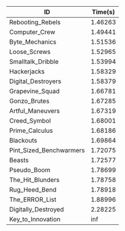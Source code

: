 |ID|Time(s)|
|-|-|
|Rebooting_Rebels|1.46263|
|Computer_Crew|1.49441|
|Byte_Mechanics|1.51536|
|Loose_Screws|1.52965|
|Smalltalk_Dribble|1.53994|
|Hackerjacks|1.58329|
|Digital_Destroyers|1.58379|
|Grapevine_Squad|1.66781|
|Gonzo_Brutes|1.67285|
|Artful_Maneuvers|1.67319|
|Creed_Symbol|1.68001|
|Prime_Calculus|1.68186|
|Blackouts|1.69864|
|Pint_Sized_Benchwarmers|1.72075|
|Beasts|1.72577|
|Pseudo_Boom|1.78699|
|The_Hit_Blunders|1.78758|
|Rug_Heed_Bend|1.78918|
|The_ERROR_List|1.88996|
|Digitally_Destroyed|2.28225|
|Key_to_Innovation|inf|
